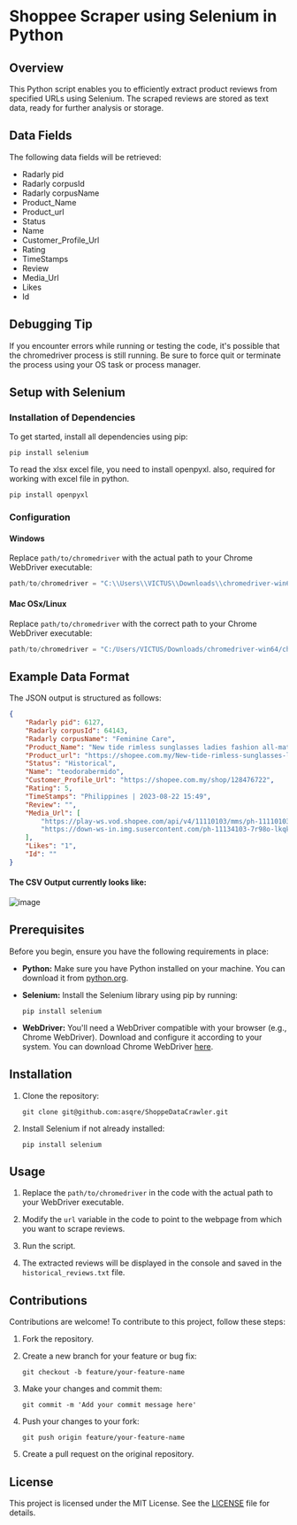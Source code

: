 # Shoppee Scraper using Selenium in Python

## Overview

This Python script enables you to efficiently extract product reviews from specified URLs using Selenium. The scraped reviews are stored as text data, ready for further analysis or storage.

## Data Fields

The following data fields will be retrieved:

- Radarly pid
- Radarly corpusId
- Radarly corpusName
- Product_Name
- Product_url
- Status
- Name
- Customer_Profile_Url
- Rating
- TimeStamps
- Review
- Media_Url
- Likes
- Id

## Debugging Tip

If you encounter errors while running or testing the code, it's possible that the chromedriver process is still running. Be sure to force quit or terminate the process using your OS task or process manager.

## Setup with Selenium

### Installation of Dependencies

To get started, install all dependencies using pip:

```shell
pip install selenium
```

To read the xlsx excel file, you need to install openpyxl. also, required for working with excel file in python.

```shell
pip install openpyxl
```

### Configuration

#### Windows

Replace `path/to/chromedriver` with the actual path to your Chrome WebDriver executable:

```python
path/to/chromedriver = "C:\\Users\\VICTUS\\Downloads\\chromedriver-win64\\chromedriver-win64\\chromedriver.exe"
```

#### Mac OSx/Linux

Replace `path/to/chromedriver` with the correct path to your Chrome WebDriver executable:

```python
path/to/chromedriver = "C:/Users/VICTUS/Downloads/chromedriver-win64/chromedriver-win64/chromedriver.exe"
```

## Example Data Format

The JSON output is structured as follows:

```json
{
    "Radarly pid": 6127,
    "Radarly corpusId": 64143,
    "Radarly corpusName": "Feminine Care",
    "Product_Name": "New tide rimless sunglasses ladies fashion all-match UV protection sunscreen sunshade sunglasses",
    "Product_url": "https://shopee.com.my/New-tide-rimless-sunglasses-ladies-fashion-all-match-UV-protection-sunscreen-sunshade-sunglasses-i.992975877.23941383249?sp_atk=c1860b1e-55b1-445d-86a6-ff85b3d50752&xptdk=c1860b1e-55b1-445d-86a6-ff85b3d50752",
    "Status": "Historical",
    "Name": "teodorabermido",
    "Customer_Profile_Url": "https://shopee.com.my/shop/128476722",
    "Rating": 5,
    "TimeStamps": "Philippines | 2023-08-22 15:49",
    "Review": "",
    "Media_Url": [
        "https://play-ws.vod.shopee.com/api/v4/11110103/mms/ph-11110103-6ke14-lkqktwtbv9vv57.default.mp4",
        "https://down-ws-in.img.susercontent.com/ph-11134103-7r98o-lkqktcm3fhbz5d.webp"
    ],
    "Likes": "1",
    "Id": ""
}
```

#### The CSV Output currently looks like:

![image](https://github.com/asqre/ShoppeDataCrawler/assets/62792214/ccc08a46-b316-4009-8e1d-775fd42fc903)


## Prerequisites

Before you begin, ensure you have the following requirements in place:

- **Python:** Make sure you have Python installed on your machine. You can download it from [python.org](https://www.python.org/downloads/).

- **Selenium:** Install the Selenium library using pip by running:

  ```shell
  pip install selenium
  ```

- **WebDriver:** You'll need a WebDriver compatible with your browser (e.g., Chrome WebDriver). Download and configure it according to your system. You can download Chrome WebDriver [here](https://sites.google.com/chromium.org/driver/).

## Installation

1. Clone the repository:

   ```shell
   git clone git@github.com:asqre/ShoppeDataCrawler.git
   ```

2. Install Selenium if not already installed:

   ```shell
   pip install selenium
   ```

## Usage

1. Replace the `path/to/chromedriver` in the code with the actual path to your WebDriver executable.

2. Modify the `url` variable in the code to point to the webpage from which you want to scrape reviews.

3. Run the script.

4. The extracted reviews will be displayed in the console and saved in the `historical_reviews.txt` file.

## Contributions

Contributions are welcome! To contribute to this project, follow these steps:

1. Fork the repository.

2. Create a new branch for your feature or bug fix:

   ```shell
   git checkout -b feature/your-feature-name
   ```

3. Make your changes and commit them:

   ```shell
   git commit -m 'Add your commit message here'
   ```

4. Push your changes to your fork:

   ```shell
   git push origin feature/your-feature-name
   ```

5. Create a pull request on the original repository.

## License

This project is licensed under the MIT License. See the [LICENSE](LICENSE) file for details.

